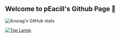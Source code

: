 ## Welcome to pEacill's Github Page 👋

<!--
**pEacill/pEacill** is a ✨ _special_ ✨ repository because its `README.md` (this file) appears on your GitHub profile.

Here are some ideas to get you started:

- 🔭 I’m currently working on ...
- 🌱 I’m currently learning ...
- 👯 I’m looking to collaborate on ...
- 🤔 I’m looking for help with ...
- 💬 Ask me about ...
- 📫 How to reach me: ...
- 😄 Pronouns: ...
- ⚡ Fun fact: ...
-->




![Anurag's GitHub stats](https://github-readme-stats.vercel.app/api?username=pEacill&show_icons=true)

[![Top Langs](https://github-readme-stats.vercel.app/api/top-langs/?username=pEacill&layout=compact)](https://github.com/anuraghazra/github-readme-stats)

